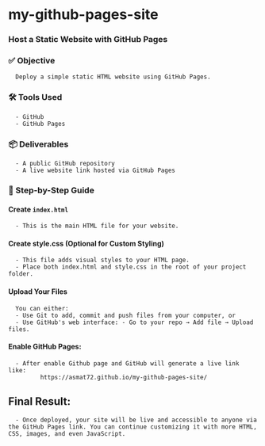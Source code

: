 # my-github-pages-site

### Host a Static Website with GitHub Pages
### ✅ Objective
      Deploy a simple static HTML website using GitHub Pages.
### 🛠️ Tools Used
      - GitHub
      - GitHub Pages
### 📦 Deliverables
      - A public GitHub repository
      - A live website link hosted via GitHub Pages
### 🚀 Step-by-Step Guide
#### Create `index.html`
      - This is the main HTML file for your website.
#### Create style.css (Optional for Custom Styling)
      - This file adds visual styles to your HTML page.
      - Place both index.html and style.css in the root of your project folder.
#### Upload Your Files
      You can either:
      - Use Git to add, commit and push files from your computer, or
      - Use GitHub's web interface: - Go to your repo → Add file → Upload files.
#### Enable GitHub Pages:
      - After enable Github page and GitHub will generate a live link like:
             https://asmat72.github.io/my-github-pages-site/
## Final Result:
      - Once deployed, your site will be live and accessible to anyone via the GitHub Pages link. You can continue customizing it with more HTML, CSS, images, and even JavaScript.
